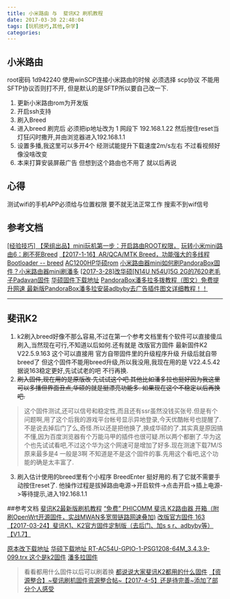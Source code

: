 ```yaml
---
title: 小米路由 与  斐讯K2 刷机教程
date: 2017-03-30 22:48:04
tags: [玩机技巧,其他,杂学]
categories:
---
```


## 小米路由
root密码 1d942240
使用winSCP连接小米路由的时候 必须选择 scp协议 不能用SFTP协议否则打不开, 但是默认的是SFTP所以要自己改一下.

1. 更新小米路由rom为开发版
2. 开启ssh支持
3. 刷入Breed
4. 进入breed 刷完后 必须把ip地址改为 1 网段下 192.168.1.22 然后按住reset当灯狂闪时撒开,并由浏览器进入192.168.1.1
5. 设置多播,我这里可以多开4个 经测试能提升下载速度2m/s左右 不过看视频好像没啥改变
6. 本来打算安装屏蔽广告 但想到这个路由也不用了 就以后再说


心得
---
测试wifi的手机APP必须给与位置权限 要不就无法正常工作 搜索不到wif信号

## 参考文档

[[经验技巧] 【荣组出品】mini玩机第一步：开启路由ROOT权限，](http://www.miui.com/thread-1995629-1-1.html)
[玩转小米mini路由6：刷不死Breed](http://jingyan.baidu.com/article/8275fc866b451046a03cf633.html)
[【2017-1-16】AR/QCA/MTK Breed，功能强大的多线程 Bootloader  -- breed](http://www.right.com.cn/forum/thread-161906-1-1.html)
[AC1200HP华硕rom](https://eyun.baidu.com/s/3boTksiF#sharelink/path=%2F2016-9-25&parent_path=%2FAC1200HP)
[小米路由器mini如何刷PandoraBox固件？小米路由器mini刷潘多](http://www.xp933.com/tech/router/6790.html)
[[2017-3-28]改华硕[N14U N54U]5G 2G的7620老毛子Padavan固件](http://www.right.com.cn/fORUM/thread-161324-1-1.html)
[华硕固件下载地址](https://eyun.baidu.com/s/3kV0JV19)
[PandoraBox潘多拉多拨教程（图文）免费提升网速 ](http://www.newbandeng.com/thread-20577-1-1.html)
[最新版PandoraBox潘多拉安装adbyby去广告插件图文详细教程！！](http://www.newbandeng.com/thread-20743-1-1.html)


---

斐讯K2
---
1. k2刷入breed好像不那么容易,不过在第一个参考文档里有个软件可以直接傻瓜刷入,当然现在可行,不知道以后如何.还有就是 改版官方固件 最新固件K2 V22.5.9.163 这个可以直接用 官方自带固件里的升级程序升级 升级后就自带breed了 但这个固件不能用breed升级,所以我没用,我现在用的是 V22.4.5.42 据说163稳定更好,先试试老的吧 不行再换.
2. ~~刷入固件,现在用的是原版改 先试试这个吧.其他比如潘多拉也挺好因为我这里可以多播但界面丑点,华硕的就是挺漂亮功能多. 如果现在这个不稳定以后再换吧.~~

> 这个固件测试,还可以信号和稳定性,而且还有ssr虽然没钱买张号.但是有个问题啊,用了这个后我的游戏平台帐号显示异地登录,今天优酷帐号也提醒了.不是说去掉后门了么,奇怪.所以还是把他换了,换成华硕的了.其实真是原因搞不懂,因为百度浏览器有个万能马甲的插件也很可疑.所以两个都删了.华为这个也先试试看吧,不过这个华为这个网速可是增加了好多.现在测速下载7M/S 原来最多是4 一般是3啊 不知道是不是这个固件的事.先用这个看吧,这个功能的确是太丰富了.

3. 刷入估计使用的breed里有个小程序 BreedEnter 挺好用的.有了它就不需要手动按住reset了. 他操作过程是拔掉路由电源->开启软件->点击开启->插上电源->等待提示,进入192.168.1.1

##参考文档
[斐讯K2最新版刷机教程](https://tieba.baidu.com/p/5015306692?fr=ala0&pstaala=1&tpl=5&isgod=0)
[“免费” PHICOMM 斐讯 K2路由器 开箱（附刷OpenWrt开源固件，实战MWAN多宽带链路网速叠加)](http://post.smzdm.com/p/447014/)
[改版官方固件 163](http://www.right.com.cn/forum/thread-206091-1-1.html)
[【2017-03-24】斐讯K1、K2官方固件定制版（去后门、加s s r、adbyby等）【V1.7】](http://www.right.com.cn/forum/thread-207614-1-1.html)

[原本改下载地址](https://pan.baidu.com/s/1geCr84N#list/path=%2FK2%20ROM)
[华硕下载地址 RT-AC54U-GPIO-1-PSG1208-64M_3.4.3.9-099.trx 这个是k2固件](https://eyun.baidu.com/s/3kV0JV19#sharelink/path=%2F2017-3-28&parent_path=%2FPadavan)
[潘多拉固件](https://pan.baidu.com/share/link?shareid=1975106836&uk=4078996080#list/path=%2F&parentPath=%2F%E8%B7%AF%E7%94%B1%E5%99%A8%E5%88%B7%E6%9C%BA%E8%B5%84%E6%96%99)

>看看都用什么固件以后可以刷着换
[都说说大家斐讯K2都用的什么固件](http://www.right.com.cn/forum/thread-189480-1-1.html)
[【资源整合】~斐讯刷机固件资源整合帖~【2017-4-5】还是待完善~添加了部分个人感受](http://www.right.com.cn/Forum/thread-209338-1-1.html)
